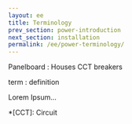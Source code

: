 ```yaml
---
layout: ee
title: Terminology
prev_section: power-introduction
next_section: installation
permalink: /ee/power-terminology/
---
```


Panelboard
: Houses CCT breakers


term
: definition

Lorem Ipsum...

*[CCT]: Circuit